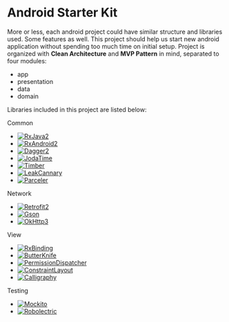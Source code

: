 # Android Starter Kit

More or less, each android project could have similar structure and libraries used. Some features as well. This project should help us start new android application without spending too much time on initial setup.
Project is organized with **Clean Architecture** and **MVP Pattern** in mind, separated to four modules: 
* app
* presentation
* data
* domain

Libraries included in this project are listed below:

Common
- [![RxJava2](https://img.shields.io/badge/RxJava2-2.0.6-green.svg)](https://github.com/ReactiveX/RxJava)
- [![RxAndroid2](https://img.shields.io/badge/RxAndroid2-2.0.1-green.svg)](https://github.com/ReactiveX/RxAndroid)
- [![Dagger2](https://img.shields.io/badge/Dagger2-2.9-green.svg)](https://github.com/google/dagger)
- [![JodaTime](https://img.shields.io/badge/JodaTime-2.9.7-green.svg)](https://github.com/JodaOrg/joda-time)
- [![Timber](https://img.shields.io/badge/Timber-4.5.1-green.svg)](https://github.com/JakeWharton/timber)
- [![LeakCannary](https://img.shields.io/badge/LeakCannary-1.5.1-green.svg)](https://github.com/square/leakcanary)
- [![Parceler](https://img.shields.io/badge/Parceler-1.1.8-green.svg)](https://github.com/johncarl81/parceler)

Network
- [![Retrofit2](https://img.shields.io/badge/Retrofit-2.2.0-green.svg)](https://github.com/square/retrofit)
- [![Gson](https://img.shields.io/badge/Gson-2.8.0-green.svg)](https://github.com/google/gson)
- [![OkHttp3](https://img.shields.io/badge/OkHttp3-3.6.0-green.svg)](https://github.com/square/okhttp)

View
- [![RxBinding](https://img.shields.io/badge/RxBinding-2.0.0-green.svg)](https://github.com/JakeWharton/RxBinding)
- [![ButterKnife](https://img.shields.io/badge/ButterKnife-8.5.1-green.svg)](https://github.com/JakeWharton/butterknife)
- [![PermissionDispatcher](https://img.shields.io/badge/PermissionDispatcher-2.3.2-green.svg)](https://github.com/hotchemi/PermissionsDispatcher)
- [![ConstraintLayout](https://img.shields.io/badge/ConstraintLayout-1.0.2-green.svg)](https://developer.android.com/training/constraint-layout/index.html)
- [![Calligraphy](https://img.shields.io/badge/Calligraphy-2.2.0-green.svg)](https://github.com/chrisjenx/Calligraphy)

Testing
- [![Mockito](https://img.shields.io/badge/Mockito-2.7.22-green.svg)](https://github.com/mockito/mockito)
- [![Robolectric](https://img.shields.io/badge/Robolectric-3.3.2-green.svg)](https://github.com/robolectric/robolectric)
